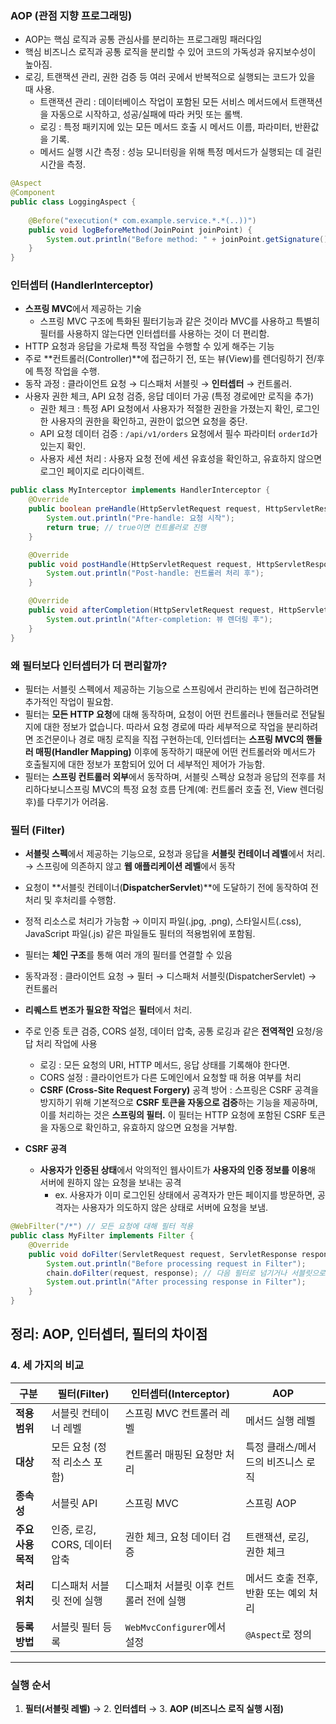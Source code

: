 ### AOP (관점 지향 프로그래밍)

- AOP는 핵심 로직과 공통 관심사를 분리하는 프로그래밍 패러다임
- 핵심 비즈니스 로직과 공통 로직을 분리할 수 있어 코드의 가독성과 유지보수성이 높아짐.
- 로깅, 트랜잭션 관리, 권한 검증 등 여러 곳에서 반복적으로 실행되는 코드가 있을 때 사용.
    - 트랜잭션 관리 : 데이터베이스 작업이 포함된 모든 서비스 메서드에서 트랜잭션을 자동으로 시작하고, 성공/실패에 따라 커밋 또는 롤백.
    - 로깅 : 특정 패키지에 있는 모든 메서드 호출 시 메서드 이름, 파라미터, 반환값을 기록.
    - 메서드 실행 시간 측정 : 성능 모니터링을 위해 특정 메서드가 실행되는 데 걸린 시간을 측정.

```java
@Aspect
@Component
public class LoggingAspect {
  
    @Before("execution(* com.example.service.*.*(..))")
    public void logBeforeMethod(JoinPoint joinPoint) {
        System.out.println("Before method: " + joinPoint.getSignature());
    }
}

```

### 인터셉터 (HandlerInterceptor)

- **스프링 MVC**에서 제공하는 기술
    - 스프링 MVC 구조에 특화된 필터기능과 같은 것이라 MVC를 사용하고 특별히 필터를 사용하지 않는다면 인터셉터를 사용하는 것이 더 편리함.
- HTTP 요청과 응답을 가로채 특정 작업을 수행할 수 있게 해주는 기능
- 주로 **컨트롤러(Controller)**에 접근하기 전, 또는 뷰(View)를 렌더링하기 전/후에 특정 작업을 수행.
- 동작 과정 : 클라이언트 요청 → 디스패처 서블릿 → **인터셉터** → 컨트롤러.
- 사용자 권한 체크, API 요청 검증, 응답 데이터 가공 (특정 경로에만 로직을 추가)
    - 권한 체크 : 특정 API 요청에서 사용자가 적절한 권한을 가졌는지 확인, 로그인한 사용자의 권한을 확인하고, 권한이 없으면 요청을 중단.
    - API 요청 데이터 검증 : `/api/v1/orders` 요청에서 필수 파라미터 `orderId`가 있는지 확인.
    - 사용자 세션 처리 : 사용자 요청 전에 세션 유효성을 확인하고, 유효하지 않으면 로그인 페이지로 리다이렉트.

```java
public class MyInterceptor implements HandlerInterceptor {
    @Override
    public boolean preHandle(HttpServletRequest request, HttpServletResponse response, Object handler) {
        System.out.println("Pre-handle: 요청 시작");
        return true; // true이면 컨트롤러로 진행
    }

    @Override
    public void postHandle(HttpServletRequest request, HttpServletResponse response, Object handler, ModelAndView modelAndView) {
        System.out.println("Post-handle: 컨트롤러 처리 후");
    }

    @Override
    public void afterCompletion(HttpServletRequest request, HttpServletResponse response, Object handler, Exception ex) {
        System.out.println("After-completion: 뷰 렌더링 후");
    }
}

```

### 왜 필터보다 인터셉터가 더 편리할까?

- 필터는 서블릿 스펙에서 제공하는 기능으로 스프링에서 관리하는 빈에 접근하려면 추가적인 작업이 필요함.
- 필터는 **모든 HTTP 요청**에 대해 동작하며, 요청이 어떤 컨트롤러나 핸들러로 전달될지에 대한 정보가 없습니다. 따라서 요청 경로에 따라 세부적으로 작업을 분리하려면 조건문이나 경로 매칭 로직을 직접 구현하는데, 인터셉터는 **스프링 MVC의 핸들러 매핑(Handler Mapping)** 이후에 동작하기 때문에 어떤 컨트롤러와 메서드가 호출될지에 대한 정보가 포함되어 있어 더 세부적인 제어가 가능함.
- 필터는 **스프링 컨트롤러 외부**에서 동작하며, 서블릿 스펙상 요청과 응답의 전후를 처 리하다보니스프링 MVC의 특정 요청 흐름 단계(예: 컨트롤러 호출 전, View 렌더링 후)를 다루기가 어려움.

### 필터 (Filter)

- **서블릿 스펙**에서 제공하는 기능으로, 요청과 응답을 **서블릿 컨테이너 레벨**에서 처리. → 스프링에 의존하지 않고 **웹 애플리케이션 레벨**에서 동작
- 요청이 **서블릿 컨테이너(**DispatcherServlet**)**에 도달하기 전에 동작하여 전처리 및 후처리를 수행함.
- 정적 리소스로 처리가 가능함 → 이미지 파일(.jpg, .png), 스타일시트(.css), JavaScript 파일(.js) 같은 파일들도 필터의 적용범위에 포함됨.
- 필터는 **체인 구조**를 통해 여러 개의 필터를 연결할 수 있음
- 동작과정 : 클라이언트 요청 → 필터 → 디스패처 서블릿(DispatcherServlet) → 컨트롤러
- **리퀘스트 변조가 필요한 작업**은 **필터**에서 처리.
- 주로 인증 토큰 검증, CORS 설정, 데이터 압축, 공통 로깅과 같은 **전역적인** 요청/응답 처리 작업에 사용
    - 로깅 : 모든 요청의 URI, HTTP 메서드, 응답 상태를 기록해야 한다면.
    - CORS 설정 : 클라이언트가 다른 도메인에서 요청할 때 허용 여부를 처리
    - **CSRF (Cross-Site Request Forgery)** 공격 방어 : 스프링은 CSRF 공격을 방지하기 위해 기본적으로 **CSRF 토큰을 자동으로 검증**하는 기능을 제공하며, 이를 처리하는 것은 **스프링의 필터.** 이 필터는 HTTP 요청에 포함된 CSRF 토큰을 자동으로 확인하고, 유효하지 않으면 요청을 거부함.

- **CSRF 공격**
    - **사용자가 인증된 상태**에서 악의적인 웹사이트가 **사용자의 인증 정보를 이용**해 서버에 원하지 않는 요청을 보내는 공격
        - ex. 사용자가 이미 로그인된 상태에서 공격자가 만든 페이지를 방문하면, 공격자는 사용자가 의도하지 않은 상태로 서버에 요청을 보냄.

```java
@WebFilter("/*") // 모든 요청에 대해 필터 적용
public class MyFilter implements Filter {
    @Override
    public void doFilter(ServletRequest request, ServletResponse response, FilterChain chain) throws IOException, ServletException {
        System.out.println("Before processing request in Filter");
        chain.doFilter(request, response); // 다음 필터로 넘기거나 서블릿으로 이동
        System.out.println("After processing response in Filter");
    }
}

```

## **정리: AOP, 인터셉터, 필터의 차이점**

### 4. **세 가지의 비교**

| 구분 | 필터(Filter) | 인터셉터(Interceptor) | AOP |
| --- | --- | --- | --- |
| **적용 범위** | 서블릿 컨테이너 레벨 | 스프링 MVC 컨트롤러 레벨 | 메서드 실행 레벨 |
| **대상** | 모든 요청 (정적 리소스 포함) | 컨트롤러 매핑된 요청만 처리 | 특정 클래스/메서드의 비즈니스 로직 |
| **종속성** | 서블릿 API | 스프링 MVC | 스프링 AOP |
| **주요 사용 목적** | 인증, 로깅, CORS, 데이터 압축 | 권한 체크, 요청 데이터 검증 | 트랜잭션, 로깅, 권한 체크 |
| **처리 위치** | 디스패처 서블릿 전에 실행 | 디스패처 서블릿 이후 컨트롤러 전에 실행 | 메서드 호출 전후, 반환 또는 예외 처리 |
| **등록 방법** | 서블릿 필터 등록 | `WebMvcConfigurer`에서 설정 | `@Aspect`로 정의 |

---

### **실행 순서**

1. **필터(서블릿 레벨)** → 2. **인터셉터** → 3. **AOP (비즈니스 로직 실행 시점)**